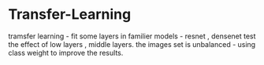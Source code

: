 # Transfer-Learning
tramsfer learning - fit some layers in familier models - resnet , densenet
test the effect of low layers , middle layers.
the images set is unbalanced - using class weight to improve the results.
